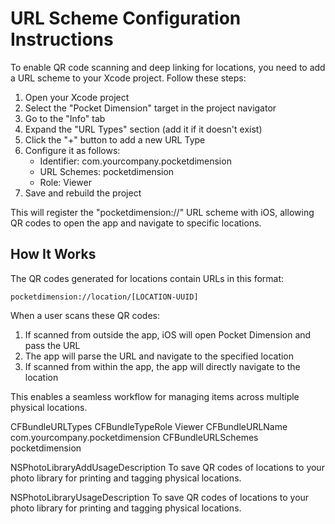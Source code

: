 # URL Scheme Configuration Instructions

To enable QR code scanning and deep linking for locations, you need to add a URL scheme to your Xcode project. Follow these steps:

1. Open your Xcode project
2. Select the "Pocket Dimension" target in the project navigator
3. Go to the "Info" tab
4. Expand the "URL Types" section (add it if it doesn't exist)
5. Click the "+" button to add a new URL Type
6. Configure it as follows:
   - Identifier: com.yourcompany.pocketdimension
   - URL Schemes: pocketdimension
   - Role: Viewer
7. Save and rebuild the project

This will register the "pocketdimension://" URL scheme with iOS, allowing QR codes to open the app and navigate to specific locations.

## How It Works

The QR codes generated for locations contain URLs in this format:
```
pocketdimension://location/[LOCATION-UUID]
```

When a user scans these QR codes:
1. If scanned from outside the app, iOS will open Pocket Dimension and pass the URL
2. The app will parse the URL and navigate to the specified location
3. If scanned from within the app, the app will directly navigate to the location

This enables a seamless workflow for managing items across multiple physical locations. 

<key>CFBundleURLTypes</key>
<array>
    <dict>
        <key>CFBundleTypeRole</key>
        <string>Viewer</string>
        <key>CFBundleURLName</key>
        <string>com.yourcompany.pocketdimension</string>
        <key>CFBundleURLSchemes</key>
        <array>
            <string>pocketdimension</string>
        </array>
    </dict>
</array>

<key>NSPhotoLibraryAddUsageDescription</key>
<string>To save QR codes of locations to your photo library for printing and tagging physical locations.</string>

<key>NSPhotoLibraryUsageDescription</key>
<string>To save QR codes of locations to your photo library for printing and tagging physical locations.</string> 